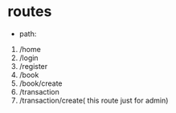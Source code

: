 # routes


 * path:
  1. /home
  1. /login
  1. /register
  1. /book
  1. /book/create
  1. /transaction
  1. /transaction/create( this route just for admin)
